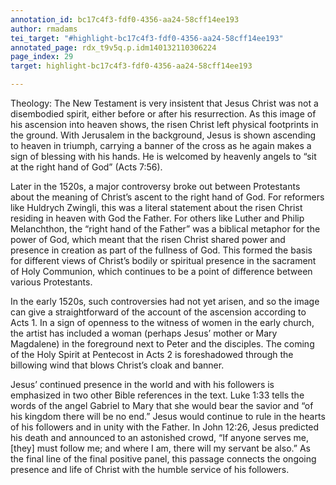 ```yaml
---
annotation_id: bc17c4f3-fdf0-4356-aa24-58cff14ee193
author: rmadams
tei_target: "#highlight-bc17c4f3-fdf0-4356-aa24-58cff14ee193"
annotated_page: rdx_t9v5q.p.idm140132110306224
page_index: 29
target: highlight-bc17c4f3-fdf0-4356-aa24-58cff14ee193

---
```

Theology: The New Testament is very insistent that Jesus Christ was not a disembodied spirit, either before or after his resurrection. As this image of his ascension into heaven shows, the risen Christ left physical footprints in the ground. With Jerusalem in the background, Jesus is shown ascending to heaven in triumph, carrying a banner of the cross as he again makes a sign of blessing with his hands. He is welcomed by heavenly angels to “sit at the right hand of God” (Acts 7:56). 

Later in the 1520s, a major controversy broke out between Protestants about the meaning of Christ’s ascent to the right hand of God. For reformers like Huldrych Zwingli, this was a literal statement about the risen Christ residing in heaven with God the Father. For others like Luther and Philip Melanchthon, the “right hand of the Father” was a biblical metaphor for the power of God, which meant that the risen Christ shared power and presence in creation as part of the fullness of God. This formed the basis for different views of Christ’s bodily or spiritual presence in the sacrament of Holy Communion, which continues to be a point of difference between various Protestants. 

In the early 1520s, such controversies had not yet arisen, and so the image can give a straightforward of the account of the ascension according to Acts 1. In a sign of openness to the witness of women in the early church, the artist has included a woman (perhaps Jesus’ mother or Mary Magdalene) in the foreground next to Peter and the disciples. The coming of the Holy Spirit at Pentecost in Acts 2 is foreshadowed through the billowing wind that blows Christ’s cloak and banner. 

Jesus’ continued presence in the world and with his followers is emphasized in two other Bible references in the text. Luke 1:33 tells the words of the angel Gabriel to Mary that she would bear the savior and “of his kingdom there will be no end.” Jesus would continue to rule in the hearts of his followers and in unity with the Father. In John 12:26, Jesus predicted his death and announced to an astonished crowd, “If anyone serves me, [they] must follow me; and where I am, there will my servant be also.” As the final line of the final positive panel, this passage connects the ongoing presence and life of Christ with the humble service of his followers.
